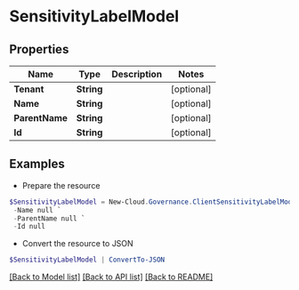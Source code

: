 # SensitivityLabelModel
## Properties

Name | Type | Description | Notes
------------ | ------------- | ------------- | -------------
**Tenant** | **String** |  | [optional] 
**Name** | **String** |  | [optional] 
**ParentName** | **String** |  | [optional] 
**Id** | **String** |  | [optional] 

## Examples

- Prepare the resource
```powershell
$SensitivityLabelModel = New-Cloud.Governance.ClientSensitivityLabelModel  -Tenant null `
 -Name null `
 -ParentName null `
 -Id null
```

- Convert the resource to JSON
```powershell
$SensitivityLabelModel | ConvertTo-JSON
```

[[Back to Model list]](../README.md#documentation-for-models) [[Back to API list]](../README.md#documentation-for-api-endpoints) [[Back to README]](../README.md)

